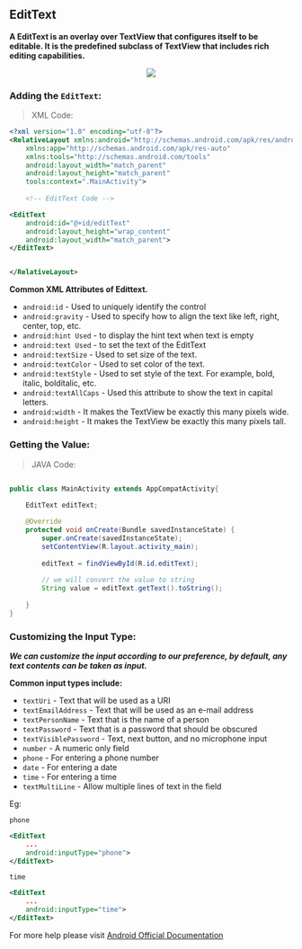 ## EditText

**A EditText is an overlay over TextView that configures itself to be editable. It is the predefined subclass of TextView that includes rich editing capabilities.**

<p align="center"><img src="https://user-images.githubusercontent.com/90956475/143690965-b28d4aa4-a376-4013-96d3-5c3fdd0feb4e.png"></p>

### Adding the `EditText`:

> XML Code:

```XML
<?xml version="1.0" encoding="utf-8"?>
<RelativeLayout xmlns:android="http://schemas.android.com/apk/res/android"
    xmlns:app="http://schemas.android.com/apk/res-auto"
    xmlns:tools="http://schemas.android.com/tools"
    android:layout_width="match_parent"
    android:layout_height="match_parent"
    tools:context=".MainActivity">
    
    <!-- EditText Code -->

<EditText
    android:id="@+id/editText"
    android:layout_height="wrap_content"
    android:layout_width="match_parent">
</EditText>


</RelativeLayout>
```

**Common XML Attributes of Edittext.**

* `android:id` -	Used to uniquely identify the control
* `android:gravity` - Used to specify how to align the text like left, right, center, top, etc.
* `android:hint	Used` - to display the hint text when text is empty
* `android:text	Used` - to set the text of the EditText
* `android:textSize` -	Used to set size of the text.
* `android:textColor` -	Used to set color of the text.
* `android:textStyle` -	Used to set style of the text. For example, bold, italic, bolditalic, etc.
* `android:textAllCaps` -	Used this attribute to show the text in capital letters.
* `android:width` -	It makes the TextView be exactly this many pixels wide.
* `android:height` -	It makes the TextView be exactly this many pixels tall.

### Getting the Value:

> JAVA Code:

```JAVA

public class MainActivity extends AppCompatActivity{
  
    EditText editText;

    @Override
    protected void onCreate(Bundle savedInstanceState) {
        super.onCreate(savedInstanceState);
        setContentView(R.layout.activity_main);
        
        editText = findViewById(R.id.editText);
        
        // we will convert the value to string
        String value = editText.getText().toString();
        
    }
}

```

### Customizing the Input Type:

***We can customize the input according to our preference, by default, any text contents can be taken as input.***

**Common input types include:**

* `textUri`	- Text that will be used as a URI
* `textEmailAddress` - Text that will be used as an e-mail address
* `textPersonName` - Text that is the name of a person
* `textPassword`	- Text that is a password that should be obscured
* `textVisiblePassword`	- Text, next button, and no microphone input
* `number`	- A numeric only field
* `phone`	- For entering a phone number
* `date`	- For entering a date
* `time`	- For entering a time
* `textMultiLine`	- Allow multiple lines of text in the field

Eg:

`phone`

```XMl
<EditText
    ...
    android:inputType="phone">
</EditText>

```
`time`

```XML
<EditText
    ...
    android:inputType="time">
</EditText>

```

For more help please visit [Android Official Documentation](https://developer.android.com/reference/android/widget/EditText)
